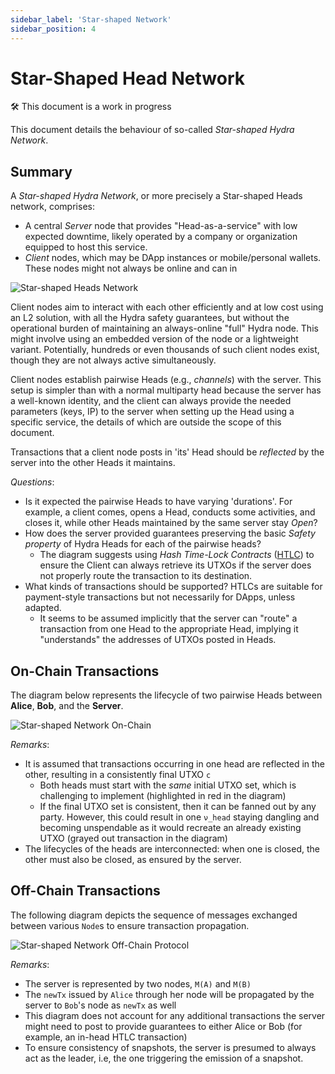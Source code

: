 ```yaml
---
sidebar_label: 'Star-shaped Network'
sidebar_position: 4
---
```


# Star-Shaped Head Network

:hammer_and_wrench: This document is a work in progress

This document details the behaviour of so-called _Star-shaped Hydra Network_.

## Summary

A _Star-shaped Hydra Network_, or more precisely a Star-shaped Heads network, comprises:

* A central _Server_ node that provides "Head-as-a-service" with low expected downtime, likely operated by a company or organization equipped to host this service.
* _Client_ nodes, which may be DApp instances or mobile/personal wallets. These nodes might not always be online and can in


![Star-shaped Heads Network](./star-shaped-general.jpg)

Client nodes aim to interact with each other efficiently and at low cost using an L2 solution, with all the Hydra safety guarantees, but without the operational burden of maintaining an always-online "full" Hydra node. This might involve using an embedded version of the node or a lightweight variant. Potentially, hundreds or even thousands of such client nodes exist, though they are not always active simultaneously.

Client nodes establish pairwise Heads (e.g., _channels_) with the server. This setup is simpler than with a normal multiparty head because the server has a well-known identity, and the client can always provide the needed parameters (keys, IP) to the server when setting up the Head using a specific service, the details of which are outside the scope of this document.

Transactions that a client node posts in 'its' Head should be _reflected_ by the server into the other Heads it maintains.

_Questions_:
* Is it expected the pairwise Heads to have varying 'durations'. For example, a client comes, opens a Head, conducts some activities, and closes it, while other Heads maintained by the same server stay _Open_?
* How does the server provided guarantees preserving the basic _Safety property_ of Hydra Heads for each of the pairwise heads?
  *  The diagram suggests using _Hash Time-Lock Contracts_ ([HTLC](https://docs.lightning.engineering/the-lightning-network/multihop-payments/hash-time-lock-contract-htlc)) to ensure the Client can always retrieve its UTXOs if the server does not properly route the transaction to its destination.
* What kinds of transactions should be supported? HTLCs are suitable for payment-style transactions but not necessarily for DApps, unless adapted.
  * It seems to be assumed implicitly that the server can "route" a transaction from one Head to the appropriate Head, implying it "understands" the addresses of UTXOs posted in Heads.

## On-Chain Transactions

The diagram below represents the lifecycle of two pairwise Heads between **Alice**, **Bob**, and the **Server**.

![Star-shaped Network On-Chain](./star-shaped-txs.png)

_Remarks_:

* It is assumed that transactions occurring in one head are reflected in the other, resulting in a consistently final UTXO `c`
  * Both heads must start with the _same_ initial UTXO set, which is challenging to implement (highlighted in red in the diagram)
  * If the final UTXO set is consistent, then it can be fanned out by any party. However, this could result in one `ν_head` staying dangling and becoming unspendable as it would recreate an already existing UTXO (grayed out transaction in the diagram)
* The lifecycles of the heads are interconnected: when one is closed, the other must also be closed, as ensured by the server.

## Off-Chain Transactions

The following diagram depicts the sequence of messages exchanged between various `Node`s to ensure transaction propagation.

![Star-shaped Network Off-Chain Protocol](./off-chain-protocol.png)

_Remarks_:

* The server is represented by two nodes, `M(A)` and `M(B)`
* The `newTx` issued by `Alice` through her node will be propagated by the server to `Bob`'s node as `newTx` as well
* This diagram does not account for any additional transactions the server might need to post to provide guarantees to either Alice or Bob (for example, an in-head HTLC transaction)
* To ensure consistency of snapshots, the server is presumed to always act as the leader, i.e, the one triggering the emission of a snapshot.